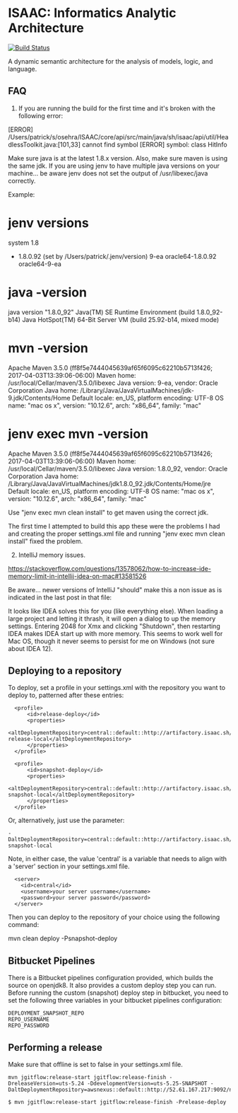 ISAAC: Informatics Analytic Architecture
======================

[![Build Status](https://travis-ci.org/OSEHRA/ISAAC.svg?branch=develop)](https://travis-ci.org/OSEHRA/ISAAC)

A dynamic semantic architecture for the analysis of models, logic, and language.


## FAQ

1) If you are running the build for the first time and it's broken with the following error:

[ERROR] /Users/patrick/s/osehra/ISAAC/core/api/src/main/java/sh/isaac/api/util/HeadlessToolkit.java:[101,33] cannot find symbol
[ERROR]   symbol:   class HitInfo

Make sure java is at the latest 1.8.x version.  Also, make sure maven is using the same jdk.  If you are using jenv to have multiple java versions on your machine... be aware jenv does not set the output of /usr/libexec/java correctly.

Example:

# jenv versions
  system
  1.8
* 1.8.0.92 (set by /Users/patrick/.jenv/version)
  9-ea
  oracle64-1.8.0.92
  oracle64-9-ea

# java -version
java version "1.8.0_92"
Java(TM) SE Runtime Environment (build 1.8.0_92-b14)
Java HotSpot(TM) 64-Bit Server VM (build 25.92-b14, mixed mode)

# mvn -version
Apache Maven 3.5.0 (ff8f5e7444045639af65f6095c62210b5713f426; 2017-04-03T13:39:06-06:00)
Maven home: /usr/local/Cellar/maven/3.5.0/libexec
Java version: 9-ea, vendor: Oracle Corporation
Java home: /Library/Java/JavaVirtualMachines/jdk-9.jdk/Contents/Home
Default locale: en_US, platform encoding: UTF-8
OS name: "mac os x", version: "10.12.6", arch: "x86_64", family: "mac"

# jenv exec mvn -version
Apache Maven 3.5.0 (ff8f5e7444045639af65f6095c62210b5713f426; 2017-04-03T13:39:06-06:00)
Maven home: /usr/local/Cellar/maven/3.5.0/libexec
Java version: 1.8.0_92, vendor: Oracle Corporation
Java home: /Library/Java/JavaVirtualMachines/jdk1.8.0_92.jdk/Contents/Home/jre
Default locale: en_US, platform encoding: UTF-8
OS name: "mac os x", version: "10.12.6", arch: "x86_64", family: "mac"


Use "jenv exec mvn clean install" to get maven using the correct jdk.

The first time I attempted to build this app these were the problems I had and creating the proper settings.xml file and running "jenv exec mvn clean install" fixed the problem.

2) IntelliJ memory issues.

https://stackoverflow.com/questions/13578062/how-to-increase-ide-memory-limit-in-intellij-idea-on-mac#13581526

Be aware... newer versions of IntelliJ "should" make this a non issue as is indicated in the last post in that file:

It looks like IDEA solves this for you (like everything else). When loading a large project and letting it thrash, it will open a dialog to up the memory settings. Entering 2048 for Xmx and clicking "Shutdown", then restarting IDEA makes IDEA start up with more memory. This seems to work well for Mac OS, though it never seems to persist for me on Windows (not sure about IDEA 12).




## Deploying to a repository
To deploy, set a profile in your settings.xml with the repository you want to deploy to, 
patterned after these entries:



```
  <profile>
      <id>release-deploy</id>
      <properties>
        <altDeploymentRepository>central::default::http://artifactory.isaac.sh/artifactory/libs-release-local</altDeploymentRepository>
      </properties>
  </profile>

  <profile>
      <id>snapshot-deploy</id>
      <properties>
         <altDeploymentRepository>central::default::http://artifactory.isaac.sh/artifactory/libs-snapshot-local</altDeploymentRepository>
      </properties>
  </profile>

```

Or, alternatively, just use the parameter: 
```
-DaltDeploymentRepository=central::default::http://artifactory.isaac.sh/artifactory/libs-snapshot-local

```
Note, in either case, the value 'central' is a variable that needs to align with a 'server' section in your settings.xml file.
```
  <server>
    <id>central</id>
    <username>your server username</username>
    <password>your server password</password>
  </server>
```

Then you can deploy to the repository of your choice using the following command:  

mvn clean deploy -Psnapshot-deploy

## Bitbucket Pipelines 
There is a Bitbucket pipelines configuration provided, which builds the source on openjdk8.  It also provides a custom deploy step you can run.
Before running the custom (snapshot) deploy step in bitbucket, you need to set the following three variables in your bitbucket pipelines configuration:
```
DEPLOYMENT_SNAPSHOT_REPO
REPO_USERNAME
REPO_PASSWORD
```

## Performing a release

Make sure that offline is set to false in your settings.xml file. 
```
mvn jgitflow:release-start jgitflow:release-finish -DreleaseVersion=uts-5.24 -DdevelopmentVersion=uts-5.25-SNAPSHOT -DaltDeploymentRepository=awsnexus::default::http://52.61.167.217:9092/nexus/content/repositories/releases

$ mvn jgitflow:release-start jgitflow:release-finish -Prelease-deploy
```
